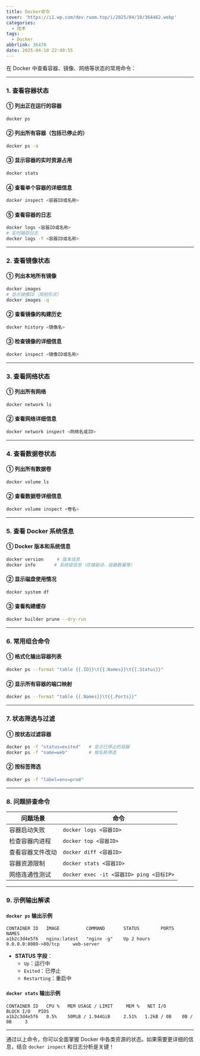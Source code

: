```yaml
---
title: Docker命令
cover: 'https://i1.wp.com/dev.ruom.top/i/2025/04/10/364462.webp'
categories:
  - 技术
tags:
  - Docker
abbrlink: 36478
date: 2025-04-10 22:49:55
---
```

在 Docker 中查看容器、镜像、网络等状态的常用命令：

---

### **1. 查看容器状态**

#### **① 列出正在运行的容器**

```bash
docker ps
```

#### **② 列出所有容器（包括已停止的）**

```bash
docker ps -a
```

#### **③ 显示容器的实时资源占用**

```bash
docker stats
```

#### **④ 查看单个容器的详细信息**

```bash
docker inspect <容器ID或名称>
```

#### **⑤ 查看容器的日志**

```bash
docker logs <容器ID或名称>
# 实时跟踪日志
docker logs -f <容器ID或名称>
```

---

### **2. 查看镜像状态**

#### **① 列出本地所有镜像**

```bash
docker images
# 显示镜像ID（简短形式）
docker images -q
```

#### **② 查看镜像的构建历史**

```bash
docker history <镜像名>
```

#### **③ 检查镜像的详细信息**

```bash
docker inspect <镜像ID或名称>
```

---

### **3. 查看网络状态**

#### **① 列出所有网络**

```bash
docker network ls
```

#### **② 查看网络详细信息**

```bash
docker network inspect <网络名或ID>
```

---

### **4. 查看数据卷状态**

#### **① 列出所有数据卷**

```bash
docker volume ls
```

#### **② 查看数据卷详细信息**

```bash
docker volume inspect <卷名>
```

---

### **5. 查看 Docker 系统信息**

#### **① Docker 版本和系统信息**

```bash
docker version     # 版本信息
docker info       # 系统级信息（存储驱动、容器数量等）
```

#### **② 显示磁盘使用情况**

```bash
docker system df
```

#### **③ 查看构建缓存**

```bash
docker builder prune --dry-run
```

---

### **6. 常用组合命令**

#### **① 格式化输出容器列表**

```bash
docker ps --format "table {{.ID}}\t{{.Names}}\t{{.Status}}"
```

#### **② 显示所有容器的端口映射**

```bash
docker ps --format "table {{.Names}}\t{{.Ports}}"
```

---

### **7. 状态筛选与过滤**

#### **① 按状态过滤容器**

```bash
docker ps -f "status=exited"   # 显示已停止的容器
docker ps -f "name=web"        # 按名称筛选
```

#### **② 按标签筛选**

```bash
docker ps -f "label=env=prod"
```

---

### **8. 问题排查命令**

| 问题场景         | 命令                                     |
| ---------------- | ---------------------------------------- |
| 容器启动失败     | `docker logs <容器ID>`                   |
| 检查容器内进程   | `docker top <容器ID>`                    |
| 查看容器文件改动 | `docker diff <容器ID>`                   |
| 容器资源限制     | `docker stats <容器ID>`                  |
| 网络连通性测试   | `docker exec -it <容器ID> ping <目标IP>` |

---

### **9. 示例输出解读**

#### **`docker ps` 输出示例**

```
CONTAINER ID   IMAGE          COMMAND       STATUS        PORTS                    NAMES
a1b2c3d4e5f6   nginx:latest   "nginx -g"    Up 2 hours    0.0.0.0:8080->80/tcp     web-server
```

- **STATUS 字段**：  
  - `Up`：运行中  
  - `Exited`：已停止  
  - `Restarting`：重启中  

#### **`docker stats` 输出示例**

```
CONTAINER ID   CPU %   MEM USAGE / LIMIT     MEM %   NET I/O       BLOCK I/O   PIDS
a1b2c3d4e5f6   0.5%    50MiB / 1.944GiB     2.51%   1.2kB / 0B    0B / 0B     3
```

---

通过以上命令，你可以全面掌握 Docker 中各类资源的状态。如果需要更详细的信息，结合 `docker inspect` 和日志分析是关键！